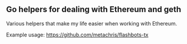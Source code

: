 ## Go helpers for dealing with Ethereum and geth

Various helpers that make my life easier when working with Ethereum.

Example usage: https://github.com/metachris/flashbots-tx
